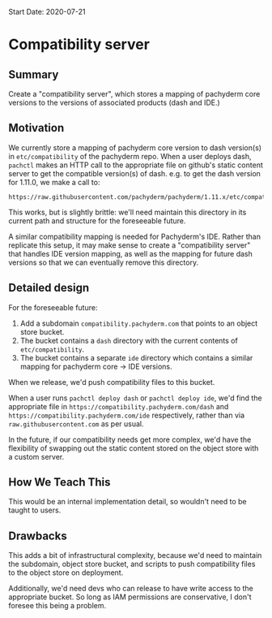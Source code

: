 Start Date: 2020-07-21

# Compatibility server

## Summary

Create a "compatibility server", which stores a mapping of pachyderm core
versions to the versions of associated products (dash and IDE.)

## Motivation

We currently store a mapping of pachyderm core version to dash version(s) in
`etc/compatibility` of the pachyderm repo. When a user deploys dash, `pachctl`
makes an HTTP call to the appropriate file on github's static content server
to get the compatible version(s) of dash. e.g. to get the dash version for
1.11.0, we make a call to:

    https://raw.githubusercontent.com/pachyderm/pachyderm/1.11.x/etc/compatibility/1.11.0


This works, but is slightly brittle: we'll need maintain this directory in its
current path and structure for the foreseeable future.

A similar compatibility mapping is needed for Pachyderm's IDE. Rather than
replicate this setup, it may make sense to create a "compatibility server"
that handles IDE version mapping, as well as the mapping for future dash
versions so that we can eventually remove this directory.

## Detailed design

For the foreseeable future:

1) Add a subdomain `compatibility.pachyderm.com` that points to an object
store bucket.
2) The bucket contains a `dash` directory with the current contents of
`etc/compatibility`.
3) The bucket contains a separate `ide` directory which contains a similar
mapping for pachyderm core -> IDE versions.

When we release, we'd push compatibility files to this bucket.

When a user runs `pachctl deploy dash` or `pachctl deploy ide`, we'd find
the appropriate file in `https://compatibility.pachyderm.com/dash` and
`https://compatibility.pachyderm.com/ide` respectively, rather than via
`raw.githubusercontent.com` as per usual.

In the future, if our compatibility needs get more complex, we'd have the
flexibility of swapping out the static content stored on the object store with
a custom server.

## How We Teach This

This would be an internal implementation detail, so wouldn't need to be taught
to users.

## Drawbacks

This adds a bit of infrastructural complexity, because we'd need to maintain
the subdomain, object store bucket, and scripts to push compatibility files
to the object store on deployment.

Additionally, we'd need devs who can release to have write access to the
appropriate bucket. So long as IAM permissions are conservative, I don't
foresee this being a problem.
